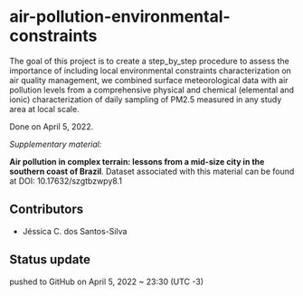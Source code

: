 # air-pollution-environmental-constraints

The goal of this project is to create a step_by_step procedure to assess the importance of including local environmental constraints characterization on air quality management, we combined surface meteorological data with air pollution levels from a comprehensive physical and chemical (elemental and ionic) characterization of daily sampling of PM2.5 measured in any study area at local scale.

Done on April 5, 2022.


*Supplementary material:*

**Air pollution in complex terrain: lessons from a mid-size city in the southern coast of Brazil**. Dataset associated with this material can be found at DOI: 10.17632/szgtbzwpy8.1


## Contributors
- Jéssica C. dos Santos-Silva


## Status update
pushed to GitHub on April 5, 2022 ~ 23:30 (UTC -3)



